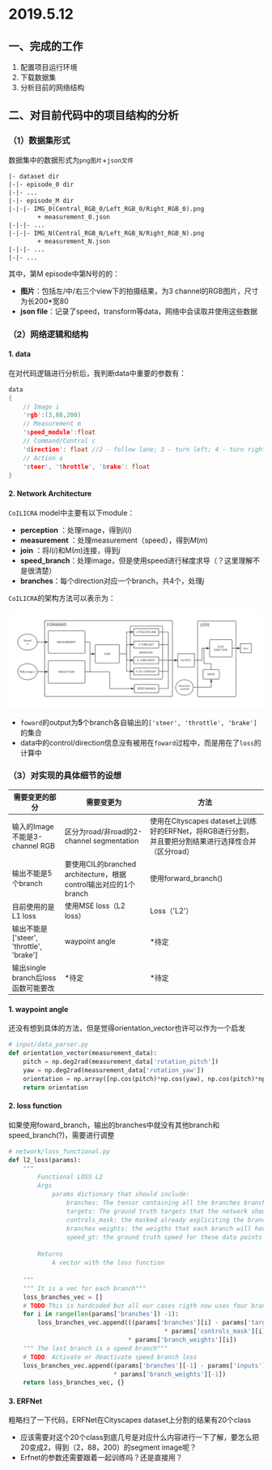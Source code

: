 # 2019.5.12

## 一、完成的工作

1. 配置项目运行环境
2. 下载数据集
3. 分析目前的网络结构

## 二、对目前代码中的项目结构的分析

### （1）数据集形式

数据集中的数据形式为`png图片`+`json文件`

```
|- dataset dir
|-|- episode_0 dir
|-|- ...
|-|- episode_M dir
|-|-|- IMG_0(Central_RGB_0/Left_RGB_0/Right_RGB_0).png
		+ measurement_0.json
|-|-|- ...
|-|-|- IMG_N(Central_RGB_N/Left_RGB_N/Right_RGB_N).png
		+ measurement_N.json
|-|-|- ...
|-|- ...

```

其中，第M episode中第N号的的：

- **图片**：包括左/中/右三个view下的拍摄结果，为3 channel的RGB图片，尺寸为长200*宽80
- **json file**：记录了speed，transform等data，网络中会读取并使用这些数据

### （2）网络逻辑和结构

#### 1. data

在对代码逻辑进行分析后，我判断data中重要的参数有：

```c
data
{
	// Image i
    'rgb':(3,88,200) 
    // Measurement m
    'speed_module':float 
    // Command/Control c
    'direction': float //2 - follow lane; 3 - turn left; 4 - turn right; 5 - go straight
	// Action a
	'steer', 'throttle', 'brake': float 
}
```

#### 2. Network Architecture

`CoILICRA` model中主要有以下module：

- **perception** ：处理image，得到$I(i)$
- **measurement** ：处理measurement（speed），得到$M(m)$
- **join** ：将$I(i)$和M$(m)$连接，得到$j$
- **speed_branch**：处理image，但是使用speed进行梯度求导（？这里理解不是很清楚）
- **branches**：每个direction对应一个branch，共4个，处理$j$

`CoILICRA`的架构方法可以表示为：

![](img/3.png)

- `foward`的output为**5**个branch各自输出的`['steer', 'throttle', 'brake']`的集合
- data中的control/direction信息没有被用在`foward`过程中，而是用在了`loss`的计算中

### （3）对实现的具体细节的设想

| 需要变更的部分                           | 需要变更为                                                   | 方法                                                         |
| ---------------------------------------- | ------------------------------------------------------------ | ------------------------------------------------------------ |
| 输入的Image不能是3-channel RGB           | 区分为road/非road的2-channel segmentation                    | 使用在Cityscapes dataset上训练好的ERFNet，将RGB进行分割，并且要把分割结果进行选择性合并（区分road） |
| 输出不能是5个branch                      | 要使用CIL的branched architecture，根据control输出对应的1个branch | 使用forward_branch()                                         |
| 目前使用的是L1 loss                      | 使用MSE loss（L2 loss）                                      | Loss（'L2'）                                                 |
| 输出不能是['steer', 'throttle', 'brake'] | waypoint angle                                               | *待定                                                        |
| 输出single branch后loss函数可能要改      | *待定                                                        | *待定                                                        |

#### 1. waypoint angle

还没有想到具体的方法，但是觉得orientation_vector也许可以作为一个启发

```python
# input/data_parser.py
def orientation_vector(measurement_data):
    pitch = np.deg2rad(measurement_data['rotation_pitch'])
    yaw = np.deg2rad(measurement_data['rotation_yaw'])
    orientation = np.array([np.cos(pitch)*np.cos(yaw), np.cos(pitch)*np.sin(yaw), np.sin(pitch)])
    return orientation
```

#### 2. loss function

如果使用foward_branch，输出的branches中就没有其他branch和speed_branch(?)，需要进行调整

```python
# network/loss_functional.py
def l2_loss(params):
    """
        Functional LOSS L2
        Args
            params dictionary that should include:
                branches: The tensor containing all the branches branches output from the network
                targets: The ground truth targets that the network should produce
                controls_mask: the masked already expliciting the branches tha are going to be used
                branches weights: the weigths that each branch will have on the loss function
                speed_gt: the ground truth speed for these data points

        Returns
            A vector with the loss function

    """
    """ It is a vec for each branch"""
    loss_branches_vec = []
    # TODO This is hardcoded but all our cases rigth now uses four branches
    for i in range(len(params['branches']) -1):
        loss_branches_vec.append(((params['branches'][i] - params['targets']) **2
                                           * params['controls_mask'][i])
                                 * params['branch_weights'][i])
    """ The last branch is a speed branch"""
    # TODO: Activate or deactivate speed branch loss
    loss_branches_vec.append((params['branches'][-1] - params['inputs']) ** 2
                             * params['branch_weights'][-1])
    return loss_branches_vec, {}

```

#### 3. ERFNet

粗略扫了一下代码，ERFNet在Cityscapes dataset上分割的结果有20个class

- 应该需要对这个20个class到底几号是对应什么内容进行一下了解，要怎么把20变成2，得到（2，88，200）的segment image呢？
- Erfnet的参数还需要跟着一起训练吗？还是直接用？
